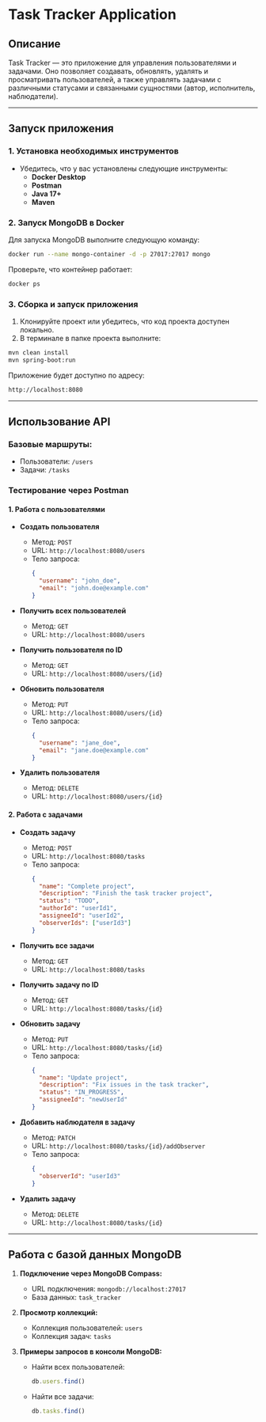 # Task Tracker Application

## Описание
Task Tracker — это приложение для управления пользователями и задачами. Оно позволяет создавать, обновлять, удалять и просматривать пользователей, а также управлять задачами с различными статусами и связанными сущностями (автор, исполнитель, наблюдатели).

---

## Запуск приложения

### 1. Установка необходимых инструментов
- Убедитесь, что у вас установлены следующие инструменты:
  - **Docker Desktop**
  - **Postman**
  - **Java 17+**
  - **Maven**

### 2. Запуск MongoDB в Docker
Для запуска MongoDB выполните следующую команду:

```bash
docker run --name mongo-container -d -p 27017:27017 mongo
```

Проверьте, что контейнер работает:
```bash
docker ps
```

### 3. Сборка и запуск приложения
1. Клонируйте проект или убедитесь, что код проекта доступен локально.
2. В терминале в папке проекта выполните:

```bash
mvn clean install
mvn spring-boot:run
```

Приложение будет доступно по адресу:
```bash
http://localhost:8080
```

---

## Использование API

### Базовые маршруты:
- Пользователи: `/users`
- Задачи: `/tasks`

### Тестирование через Postman

#### **1. Работа с пользователями**

- **Создать пользователя**
  - Метод: `POST`
  - URL: `http://localhost:8080/users`
  - Тело запроса:
    ```json
    {
      "username": "john_doe",
      "email": "john.doe@example.com"
    }
    ```

- **Получить всех пользователей**
  - Метод: `GET`
  - URL: `http://localhost:8080/users`

- **Получить пользователя по ID**
  - Метод: `GET`
  - URL: `http://localhost:8080/users/{id}`

- **Обновить пользователя**
  - Метод: `PUT`
  - URL: `http://localhost:8080/users/{id}`
  - Тело запроса:
    ```json
    {
      "username": "jane_doe",
      "email": "jane.doe@example.com"
    }
    ```

- **Удалить пользователя**
  - Метод: `DELETE`
  - URL: `http://localhost:8080/users/{id}`

#### **2. Работа с задачами**

- **Создать задачу**
  - Метод: `POST`
  - URL: `http://localhost:8080/tasks`
  - Тело запроса:
    ```json
    {
      "name": "Complete project",
      "description": "Finish the task tracker project",
      "status": "TODO",
      "authorId": "userId1",
      "assigneeId": "userId2",
      "observerIds": ["userId3"]
    }
    ```

- **Получить все задачи**
  - Метод: `GET`
  - URL: `http://localhost:8080/tasks`

- **Получить задачу по ID**
  - Метод: `GET`
  - URL: `http://localhost:8080/tasks/{id}`

- **Обновить задачу**
  - Метод: `PUT`
  - URL: `http://localhost:8080/tasks/{id}`
  - Тело запроса:
    ```json
    {
      "name": "Update project",
      "description": "Fix issues in the task tracker",
      "status": "IN_PROGRESS",
      "assigneeId": "newUserId"
    }
    ```

- **Добавить наблюдателя в задачу**
  - Метод: `PATCH`
  - URL: `http://localhost:8080/tasks/{id}/addObserver`
  - Тело запроса:
    ```json
    {
      "observerId": "userId3"
    }
    ```

- **Удалить задачу**
  - Метод: `DELETE`
  - URL: `http://localhost:8080/tasks/{id}`

---

## Работа с базой данных MongoDB

1. **Подключение через MongoDB Compass:**
   - URL подключения: `mongodb://localhost:27017`
   - База данных: `task_tracker`

2. **Просмотр коллекций:**
   - Коллекция пользователей: `users`
   - Коллекция задач: `tasks`

3. **Примеры запросов в консоли MongoDB:**
   - Найти всех пользователей:
     ```javascript
     db.users.find()
     ```
   - Найти все задачи:
     ```javascript
     db.tasks.find()
     ```
